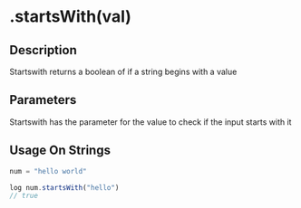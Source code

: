 # .startsWith(val)

## Description

Startswith returns a boolean of if a string begins with a value

## Parameters

Startswith has the parameter for the value to check if the input starts with it

## Usage On Strings

```javascript
num = "hello world"

log num.startsWith("hello")
// true
```
